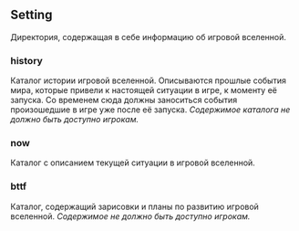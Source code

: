 ## Setting

Директория, содержащая в себе информацию об игровой вселенной.
### history
Каталог истории игровой вселенной. Описываются прошлые события мира, которые привели к настоящей ситуации в игре, к моменту её запуска.
Со временем сюда должны заноситься события произошедшие в игре уже после её запуска.
*Содержимое каталога не должно быть доступно игрокам.*

### now
Каталог с описанием текущей ситуации в игровой вселенной.

### bttf
Каталог, содержащий зарисовки и планы по развитию игровой вселенной. *Содержимое не должно быть доступно игрокам.*

